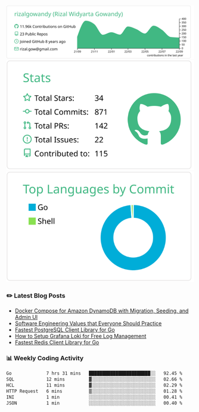 ![profile-details](profile-summary-card-output/vue/0-profile-details.svg)
![stats](profile-summary-card-output/vue/3-stats.svg)
![most-commit-language](profile-summary-card-output/vue/2-most-commit-language.svg)

### :pencil2: Latest Blog Posts
<!-- BLOG-POST-LIST:START -->
- [Docker Compose for Amazon DynamoDB with Migration, Seeding, and Admin UI](https://medium.com/geekculture/docker-compose-for-amazon-dynamodb-with-migration-seeding-and-admin-ui-db11a348cc6a?source=rss-5763b0f1aba6------2)
- [Software Engineering Values that Everyone Should Practice](https://levelup.gitconnected.com/software-engineering-values-that-everyone-should-practice-c980d00cd103?source=rss-5763b0f1aba6------2)
- [Fastest PostgreSQL Client Library for Go](https://levelup.gitconnected.com/fastest-postgresql-client-library-for-go-579fa97909fb?source=rss-5763b0f1aba6------2)
- [How to Setup Grafana Loki for Free Log Management](https://levelup.gitconnected.com/how-to-setup-grafana-loki-for-free-log-management-ceb60558503c?source=rss-5763b0f1aba6------2)
- [Fastest Redis Client Library for Go](https://levelup.gitconnected.com/fastest-redis-client-library-for-go-7993f618f5ab?source=rss-5763b0f1aba6------2)
<!-- BLOG-POST-LIST:END -->

### 📊 Weekly Coding Activity
<!--START_SECTION:waka-->

```text
Go             7 hrs 31 mins   ███████████████████████░░   92.45 %
SQL            12 mins         ▓░░░░░░░░░░░░░░░░░░░░░░░░   02.66 %
HCL            11 mins         ▓░░░░░░░░░░░░░░░░░░░░░░░░   02.29 %
HTTP Request   6 mins          ▒░░░░░░░░░░░░░░░░░░░░░░░░   01.28 %
INI            1 min           ░░░░░░░░░░░░░░░░░░░░░░░░░   00.41 %
JSON           1 min           ░░░░░░░░░░░░░░░░░░░░░░░░░   00.40 %
```

<!--END_SECTION:waka-->
